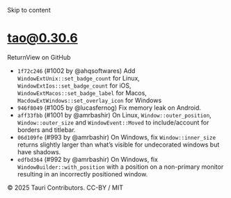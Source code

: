 Skip to content
# tao@0.30.6
ReturnView on GitHub
  * `1f72c246` (#1002 by @ahqsoftwares) Add `WindowExtUnix::set_badge_count` for Linux, `WindowExtIos::set_badge_count` for iOS, `WindowExtMacos::set_badge_label` for Macos, `MacdowExtWindows::set_overlay_icon` for Windows
  * `946f8049` (#1005 by @lucasfernog) Fix memory leak on Android.
  * `aff33fbb` (#1001 by @amrbashir) On Linux, `Window::outer_position`, `Window::outer_size` and `WindowEvent::Moved` to include/account for borders and titlebar.
  * `06d109fe` (#993 by @amrbashir) On Windows, fix `Window::inner_size` returns slightly larger than what’s visible for undecorated windows but have shadows.
  * `edfbd364` (#992 by @amrbashir) On Windows, fix `WindowBuilder::with_position` with a position on a non-primary monitor resulting in an incorrectly positioned window.


© 2025 Tauri Contributors. CC-BY / MIT
